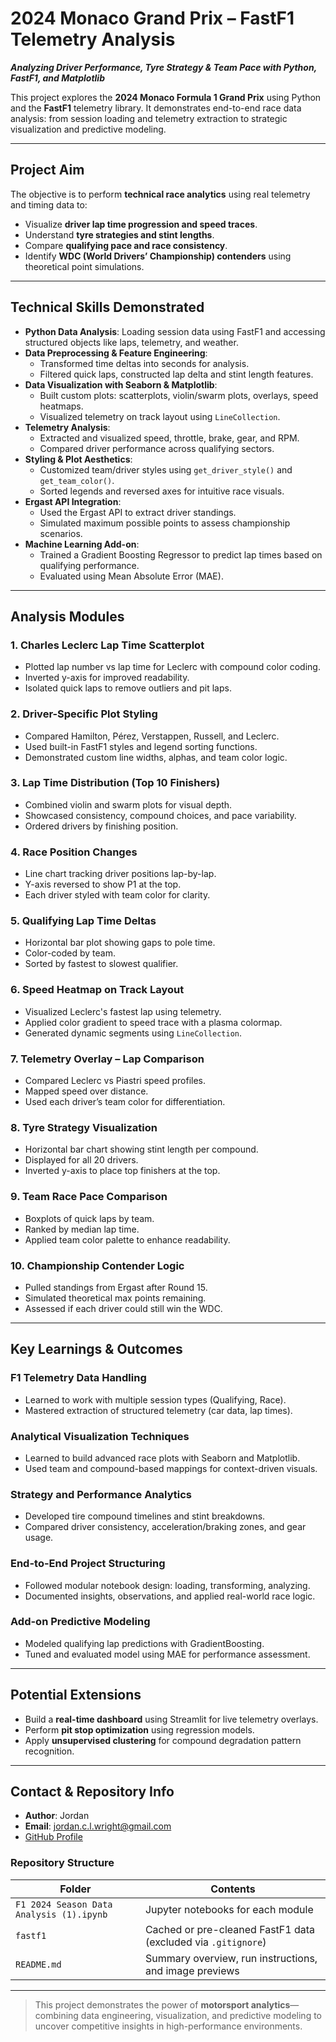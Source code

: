 # 2024 Monaco Grand Prix – FastF1 Telemetry Analysis

***Analyzing Driver Performance, Tyre Strategy & Team Pace with Python, FastF1, and Matplotlib***

This project explores the **2024 Monaco Formula 1 Grand Prix** using Python and the **FastF1** telemetry library. It demonstrates end-to-end race data analysis: from session loading and telemetry extraction to strategic visualization and predictive modeling.

---

## **Project Aim**
The objective is to perform **technical race analytics** using real telemetry and timing data to:

- Visualize **driver lap time progression and speed traces**.
- Understand **tyre strategies and stint lengths**.
- Compare **qualifying pace and race consistency**.
- Identify **WDC (World Drivers’ Championship) contenders** using theoretical point simulations.

---

## **Technical Skills Demonstrated**
- **Python Data Analysis**: Loading session data using FastF1 and accessing structured objects like laps, telemetry, and weather.
- **Data Preprocessing & Feature Engineering**:
  - Transformed time deltas into seconds for analysis.
  - Filtered quick laps, constructed lap delta and stint length features.
- **Data Visualization with Seaborn & Matplotlib**:
  - Built custom plots: scatterplots, violin/swarm plots, overlays, speed heatmaps.
  - Visualized telemetry on track layout using `LineCollection`.
- **Telemetry Analysis**:
  - Extracted and visualized speed, throttle, brake, gear, and RPM.
  - Compared driver performance across qualifying sectors.
- **Styling & Plot Aesthetics**:
  - Customized team/driver styles using `get_driver_style()` and `get_team_color()`.
  - Sorted legends and reversed axes for intuitive race visuals.
- **Ergast API Integration**:
  - Used the Ergast API to extract driver standings.
  - Simulated maximum possible points to assess championship scenarios.
- **Machine Learning Add-on**:
  - Trained a Gradient Boosting Regressor to predict lap times based on qualifying performance.
  - Evaluated using Mean Absolute Error (MAE).

---

## **Analysis Modules**

### 1. **Charles Leclerc Lap Time Scatterplot**
- Plotted lap number vs lap time for Leclerc with compound color coding.
- Inverted y-axis for improved readability.
- Isolated quick laps to remove outliers and pit laps.

### 2. **Driver-Specific Plot Styling**
- Compared Hamilton, Pérez, Verstappen, Russell, and Leclerc.
- Used built-in FastF1 styles and legend sorting functions.
- Demonstrated custom line widths, alphas, and team color logic.

### 3. **Lap Time Distribution (Top 10 Finishers)**
- Combined violin and swarm plots for visual depth.
- Showcased consistency, compound choices, and pace variability.
- Ordered drivers by finishing position.

### 4. **Race Position Changes**
- Line chart tracking driver positions lap-by-lap.
- Y-axis reversed to show P1 at the top.
- Each driver styled with team color for clarity.

### 5. **Qualifying Lap Time Deltas**
- Horizontal bar plot showing gaps to pole time.
- Color-coded by team.
- Sorted by fastest to slowest qualifier.

### 6. **Speed Heatmap on Track Layout**
- Visualized Leclerc's fastest lap using telemetry.
- Applied color gradient to speed trace with a plasma colormap.
- Generated dynamic segments using `LineCollection`.

### 7. **Telemetry Overlay – Lap Comparison**
- Compared Leclerc vs Piastri speed profiles.
- Mapped speed over distance.
- Used each driver’s team color for differentiation.

### 8. **Tyre Strategy Visualization**
- Horizontal bar chart showing stint length per compound.
- Displayed for all 20 drivers.
- Inverted y-axis to place top finishers at the top.

### 9. **Team Race Pace Comparison**
- Boxplots of quick laps by team.
- Ranked by median lap time.
- Applied team color palette to enhance readability.

### 10. **Championship Contender Logic**
- Pulled standings from Ergast after Round 15.
- Simulated theoretical max points remaining.
- Assessed if each driver could still win the WDC.

---

## **Key Learnings & Outcomes**

### **F1 Telemetry Data Handling**
- Learned to work with multiple session types (Qualifying, Race).
- Mastered extraction of structured telemetry (car data, lap times).

### **Analytical Visualization Techniques**
- Learned to build advanced race plots with Seaborn and Matplotlib.
- Used team and compound-based mappings for context-driven visuals.

### **Strategy and Performance Analytics**
- Developed tire compound timelines and stint breakdowns.
- Compared driver consistency, acceleration/braking zones, and gear usage.

### **End-to-End Project Structuring**
- Followed modular notebook design: loading, transforming, analyzing.
- Documented insights, observations, and applied real-world race logic.

### **Add-on Predictive Modeling**
- Modeled qualifying lap predictions with GradientBoosting.
- Tuned and evaluated model using MAE for performance assessment.

---

## **Potential Extensions**
- Build a **real-time dashboard** using Streamlit for live telemetry overlays.
- Perform **pit stop optimization** using regression models.
- Apply **unsupervised clustering** for compound degradation pattern recognition.

---

## **Contact & Repository Info**
- **Author**: Jordan  
- **Email**: [jordan.c.l.wright@gmail.com](mailto:jordan.c.l.wright@gmail.com)  
- [GitHub Profile](https://github.com/JordanConallLuthaisWright)

### **Repository Structure**
| Folder | Contents |
|--------|----------|
| `F1 2024 Season Data Analysis (1).ipynb` | Jupyter notebooks for each module |
| `fastf1` | Cached or pre-cleaned FastF1 data (excluded via `.gitignore`) |
| `README.md` | Summary overview, run instructions, and image previews |

---

> This project demonstrates the power of **motorsport analytics**—combining data engineering, visualization, and predictive modeling to uncover competitive insights in high-performance environments.
